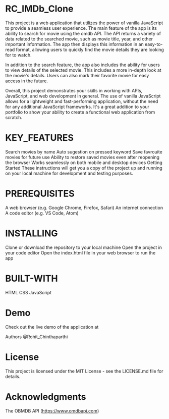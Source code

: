 # RC_IMDb_Clone
This project is a web application that utilizes the power of vanilla JavaScript to provide a seamless user experience. The main feature of the app is its ability to search for movie using the omdb API. The API returns a variety of data related to the searched movie, such as movie title, year, and other important information. The app then displays this information in an easy-to-read format, allowing users to quickly find the movie details they are looking for to watch.

In addition to the search feature, the app also includes the ability for users to view details of the selected movie. This includes a more in-depth look at the movie's details. Users can also mark their favorite movie for easy access in the future.

Overall, this project demonstrates your skills in working with APIs, JavaScript, and web development in general. The use of vanilla JavaScript allows for a lightweight and fast-performing application, without the need for any additional JavaScript frameworks. It's a great addition to your portfolio to show your ability to create a functional web application from scratch.

# KEY_FEATURES

Search movies by name
Auto sugestion on pressed keyword
Save favrouite movies for future use
Ability to restore saved movies even after reopening the browser
Works seamlessly on both mobile and desktop devices
Getting Started
These instructions will get you a copy of the project up and running on your local machine for development and testing purposes.

# PREREQUISITES

A web browser (e.g. Google Chrome, Firefox, Safari)
An internet connection
A code editor (e.g. VS Code, Atom)

# INSTALLING

Clone or download the repository to your local machine
Open the project in your code editor
Open the index.html file in your web browser to run the app

# BUILT-WITH

HTML
CSS
JavaScript

# Demo
Check out the live demo of the application at 

Authors
@Rohit_Chinthaparthi

# License
This project is licensed under the MIT License - see the LICENSE.md file for details.

# Acknowledgments
The OBMDB API (https://www.omdbapi.com)
